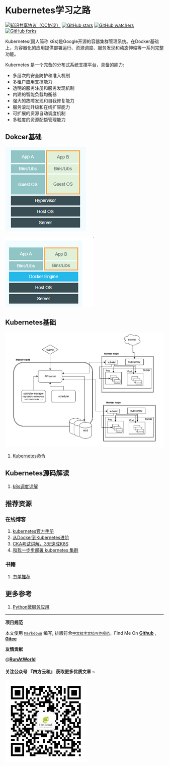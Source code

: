 # Kubernetes学习之路

[![知识共享协议（CC协议）](https://img.shields.io/badge/License-Creative%20Commons-DC3D24.svg)](https://creativecommons.org/licenses/by-nc-sa/4.0/deed.zh)
[![GitHub stars](https://img.shields.io/github/stars/hbulpf/k8spath.svg?label=Stars)](https://github.com/hbulpf/k8spath)
[![GitHub watchers](https://img.shields.io/github/watchers/hbulpf/k8spath.svg?label=Watchers)](https://github.com/hbulpf/k8spath/watchers)
[![GitHub forks](https://img.shields.io/github/forks/hbulpf/k8spath.svg?label=Forks)](https://github.com/hbulpf/k8spath/fork)

Kubernetes(国人简称 k8s)是Google开源的容器集群管理系统。在Docker基础上，为容器化的应用提供部署运行、资源调度、服务发现和动态伸缩等一系列完整功能。

Kubernetes 是一个完备的分布式系统支撑平台，具备的能力:

* 多层次的安全防护和准入机制
* 多租户应用支撑能力
* 透明的服务注册和服务发现机制
* 内建的智能负载均衡器
* 强大的故障发现和自我修复能力
* 服务滚动升级和在线扩容能力
* 可扩展的资源自动调度机制
* 多粒度的资源配额管理能力


## Dokcer基础

![](images/docker.png)

![](images/vm.png)

## Kubernetes基础

![](images/k8s_arch.png)

1. [Kubernetes命令](basic/kube_cli.md)

## Kubernetes源码解读

1. [k8s调度详解](./arch/scheduler/k8s调度器详解.md)


## 推荐资源

### 在线博客

1. [kubernetes官方手册](https://kubernetes.io/zh/)
2. [从Docker到Kubernetes进阶](https://www.qikqiak.com/k8s-book/)
3. [CKA考试讲解，3天速成K8S](https://bbs.huaweicloud.com/videos/102361)
4. [和我一步步部署 kubernetes 集群](https://github.com/opsnull/follow-me-install-kubernetes-cluster) 


### 书籍
1. [书单推荐](booklist.md)

## 更多参考

1. [Python微服务应用](https://www.qikqiak.com/tdd-book/)

----------------------------------------

**项目规范**

本文使用 [`Markdown`](https://www.markdownguide.org/basic-syntax) 编写, 排版符合[`中文技术文档写作规范`](https://github.com/hbulpf/document-style-guide)。Find Me On [**Github**](https://github.com/hbulpf/k8spath) , [**Gitee**](https://gitee.com/sifangcloud/k8spath)

**友情贡献**

@[**RunAtWorld**](http://www.github.com/RunAtWorld)  &nbsp; 

#### 关注公众号 『四方云和』 获取更多优质文章 ~

![sfyh_qrcode](images/sfyh_qrcode.jpg)